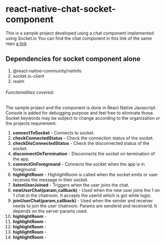 # react-native-chat-socket-component
This is a sample project developed using a chat component implemented using Socket.io
You can find the chat component in this link of the same repo
[a link](https://github.com/Mayuri-Markandu/react-native-chat-socket-component/blob/main/src/Components/ChatSocket)

## Dependencies for socket component alone
1. @react-native-community/netinfo 
2. socket.io-client 
3. realm 

###### Functionalities covered:
The sample project and the component is done in React Native Javascript.
Console is added for debugging purpose and feel free to eliminate those.
Socket keywords may be subject to change according to the organization or the projects requirement.

1. **connectToSocket** - Connects to socket.
2. **checkConnectedStatus** - Check the connection status of the socket.
3. **checkDisConnectedStatus** - Check the disconnected status of the socket.
4. **disconnectOnTermination** - Disconnects the socket on termination of the app.
5. **connectOnForeground** - Connects the socket when the app is in foreground.
6. **highlightRoom** - HighlightRoom is called when the socket emits or user receives the message in their socket.
7. **listenUserJoined** - Triggers when the user joins the chat.
8. **newUserChat(param,callback)** - Used when the new user joins the 1 on 1 chat in the chatroom. It accepts the userId which is got while login. 
9. **joinUserChat(param,callback)** - Used when the sender and receiver needs to join the user chatroom. Params are senderid and receiverid. It depends on the server params used.
10. **highlightRoom** -
11. **highlightRoom** -
12. **highlightRoom** -
13. **highlightRoom** -
14. **highlightRoom** -


